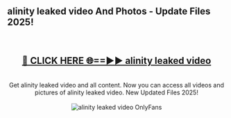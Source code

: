 <h2>alinity leaked video And Photos - Update Files 2025!</h2>
<br>
<div align="center">
<h2><a href="https://linkcuts.com/hfmhzwbr" rel="nofollow">🔴 CLICK HERE 🌐==►► alinity leaked video</a></h2>
<br>
Get alinity leaked video and all content. Now you can access all videos and pictures of alinity leaked video. New Updated Files 2025!
<br>
<br>
<a href="https://linkcuts.com/hfmhzwbr" rel="nofollow" data-target="animated-image.originalLink"><img src="https://i.ibb.co.com/WyWwxjT/player-gif2.gif" alt="alinity leaked video OnlyFans" style="max-width: 100%; display: inline-block;" data-target="animated-image.originalImage"></a>
</div>
<br>